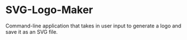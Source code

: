 # SVG-Logo-Maker
Command-line application that takes in user input to generate a logo and save it as an SVG file.
